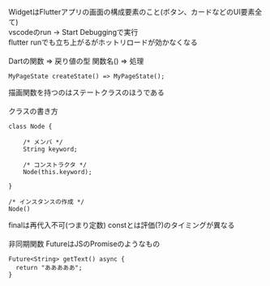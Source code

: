WidgetはFlutterアプリの画面の構成要素のこと(ボタン、カードなどのUI要素全て)<br>
vscodeのrun -> Start Debuggingで実行<br>
flutter runでも立ち上がるがホットリロードが効かなくなる<br><br>
Dartの関数 => 戻り値の型 関数名() => 処理<br>
```
MyPageState createState() => MyPageState();
```
描画関数を持つのはステートクラスのほうである<br><br>
クラスの書き方<br>
```
class Node {

    /* メンバ */
    String keyword;

    /* コンストラクタ */
    Node(this.keyword);

}

/* インスタンスの作成 */
Node()
```
finalは再代入不可(つまり定数) constとは評価(?)のタイミングが異なる<br><br>
非同期関数 FutureはJSのPromiseのようなもの<br>
```
Future<String> getText() async {
  return "あああああ";
}
```